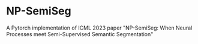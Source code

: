 # NP-SemiSeg
A Pytorch implementation of ICML 2023 paper "NP-SemiSeg: When Neural Processes meet Semi-Supervised Semantic Segmentation"
